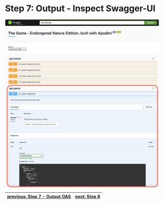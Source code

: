# Step 7: Output - Inspect Swagger-UI

![step-7-1](./info-material/Apodini-OAS-Instructions/step-7-1.png)

|   <a href="./step-7.md">previous: Step 7 - Output OAS</a> |  <a href="./step-8.md">next: Step 8</a> |
|--|--|